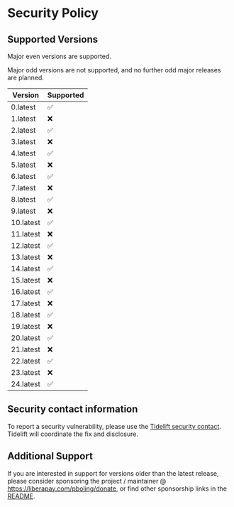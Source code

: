 # Security Policy

## Supported Versions

Major even versions are supported.

Major odd versions are not supported, and no further odd major releases are planned.

| Version   | Supported |
|-----------|-----------|
| 0.latest  | ✅         |
| 1.latest  | ❌         |
| 2.latest  | ✅         |
| 3.latest  | ❌         |
| 4.latest  | ✅         |
| 5.latest  | ❌         |
| 6.latest  | ✅         |
| 7.latest  | ❌         |
| 8.latest  | ✅         |
| 9.latest  | ❌         |
| 10.latest | ✅         |
| 11.latest | ❌         |
| 12.latest | ✅         |
| 13.latest | ❌         |
| 14.latest | ✅         |
| 15.latest | ❌         |
| 16.latest | ✅         |
| 17.latest | ❌         |
| 18.latest | ✅         |
| 19.latest | ❌         |
| 20.latest | ✅         |
| 21.latest | ❌         |
| 22.latest | ✅         |
| 23.latest | ❌         |
| 24.latest | ✅         |

## Security contact information

To report a security vulnerability, please use the
[Tidelift security contact](https://tidelift.com/security).
Tidelift will coordinate the fix and disclosure.

## Additional Support

If you are interested in support for versions older than the latest release,
please consider sponsoring the project / maintainer @ https://liberapay.com/pboling/donate,
or find other sponsorship links in the [README].

[README]: README.md
